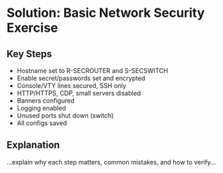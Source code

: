 # Solution: Basic Network Security Exercise

## Key Steps
- Hostname set to R-SECROUTER and S-SECSWITCH
- Enable secret/passwords set and encrypted
- Console/VTY lines secured, SSH only
- HTTP/HTTPS, CDP, small servers disabled
- Banners configured
- Logging enabled
- Unused ports shut down (switch)
- All configs saved

## Explanation
...explain why each step matters, common mistakes, and how to verify...
